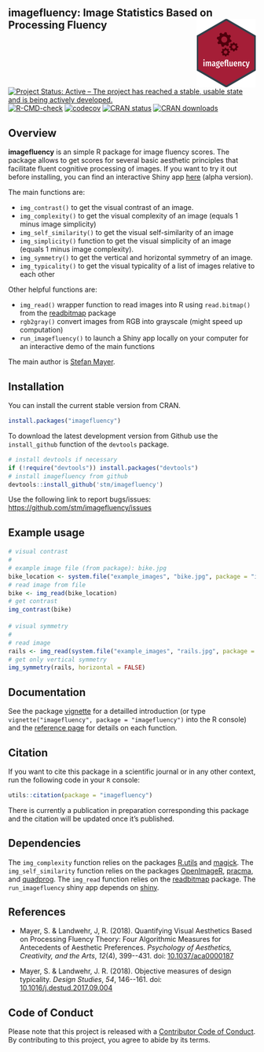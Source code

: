 ## imagefluency: Image Statistics Based on Processing Fluency <img src="man/figures/logo.png" align="right" />

<!-- badges: start -->
[![Project Status: Active – The project has reached a stable, usable state and is being actively developed.](http://www.repostatus.org/badges/latest/active.svg)](https://www.repostatus.org/)
[![R-CMD-check](https://github.com/stm/imagefluency/workflows/R-CMD-check/badge.svg)](https://github.com/stm/imagefluency/actions)
[![codecov](https://codecov.io/github/stm/imagefluency/branch/master/graphs/badge.svg)](https://codecov.io/github/stm/imagefluency)
[![CRAN status](https://www.r-pkg.org/badges/version/imagefluency)](https://cran.r-project.org/package=imagefluency)
[![CRAN downloads](http://cranlogs.r-pkg.org/badges/imagefluency)](https://cran.r-project.org/package=imagefluency)
<!-- badges: end -->

## Overview

**imagefluency** is an simple R package for image fluency scores. The
package allows to get scores for several basic aesthetic principles that
facilitate fluent cognitive processing of images. If you want to try it out before installing, you can find an interactive Shiny app [here](https://mayer.shinyapps.io/imagefluency/) (alpha version).
    
The main functions are:

* `img_contrast()`  to get the visual contrast of an image.
* `img_complexity()`  to get the visual complexity of an image (equals
   1 minus image simplicity)
* `img_self_similarity()`  to get the visual self-similarity of an image
* `img_simplicity()`  function to get the visual simplicity of an image (equals
   1 minus image complexity).
* `img_symmetry()`  to get the vertical and horizontal symmetry of an
   image.
* `img_typicality()`  to get the visual typicality of a list of images relative
   to each other

Other helpful functions are:

* `img_read()`  wrapper function to read images into R using `read.bitmap()` from the
  [readbitmap](https://github.com/jefferis/readbitmap) package
* `rgb2gray()`  convert images from RGB into grayscale (might speed up computation)
* `run_imagefluency()`  to launch a Shiny app locally on your computer for an interactive demo of the
   main functions


The main author is [Stefan Mayer](https://github.com/stm/).

## Installation

You can install the current stable version from CRAN.
```r
install.packages("imagefluency")
```

To download the latest development version from Github use the `install_github` function of the `devtools` package.
```r
# install devtools if necessary
if (!require("devtools")) install.packages("devtools")
# install imagefluency from github
devtools::install_github('stm/imagefluency')
```
Use the following link to report bugs/issues: <https://github.com/stm/imagefluency/issues>

## Example usage

```r
# visual contrast
#
# example image file (from package): bike.jpg
bike_location <- system.file("example_images", "bike.jpg", package = "imagefluency")
# read image from file
bike <- img_read(bike_location)
# get contrast
img_contrast(bike)

# visual symmetry
#
# read image
rails <- img_read(system.file("example_images", "rails.jpg", package = "imagefluency"))
# get only vertical symmetry
img_symmetry(rails, horizontal = FALSE)
```

## Documentation

See the package [vignette](https://stm.github.io/imagefluency/articles/imagefluency.html) for a detailled introduction (or type `vignette("imagefluency", package = "imagefluency")` into the R console) and the [reference page](https://stm.github.io/imagefluency/reference/index.html) for details on each function.

## Citation

If you want to cite this package in a scientific journal or in any other
context, run the following code in your `R` console:

``` r
utils::citation(package = "imagefluency")
```
There is currently a publication in preparation corresponding this
package and the citation will be updated once it’s published.


## Dependencies
The `img_complexity` function relies on the packages [R.utils](https://cran.r-project.org/package=R.utils) and [magick](https://github.com/ropensci/magick). The `img_self_similarity` function relies on the packages [OpenImageR](https://github.com/mlampros/OpenImageR), [pracma](https://cran.r-project.org/package=pracma), and [quadprog](https://cran.r-project.org/package=quadprog). The `img_read` function relies on the [readbitmap](https://github.com/jefferis/readbitmap) package. The `run_imagefluency` shiny app depends on [shiny](https://github.com/rstudio/shiny).

## References

* Mayer, S. & Landwehr, J, R. (2018). Quantifying Visual Aesthetics
Based on Processing Fluency Theory: Four Algorithmic Measures for
Antecedents of Aesthetic Preferences. *Psychology of Aesthetics,
Creativity, and the Arts*, *12*(4), 399--431. 
doi: [10.1037/aca0000187](https://doi.org/10.1037/aca0000187)

* Mayer, S. & Landwehr, J. R. (2018). Objective measures of design
typicality. *Design Studies*, *54*, 146--161.
doi: [10.1016/j.destud.2017.09.004](https://doi.org/10.1016/j.destud.2017.09.004)

## Code of Conduct

Please note that this project is released with a [Contributor Code of Conduct](https://stm.github.io/imagefluency/CODE_OF_CONDUCT.html). By contributing to this project, you agree to abide by its terms.
